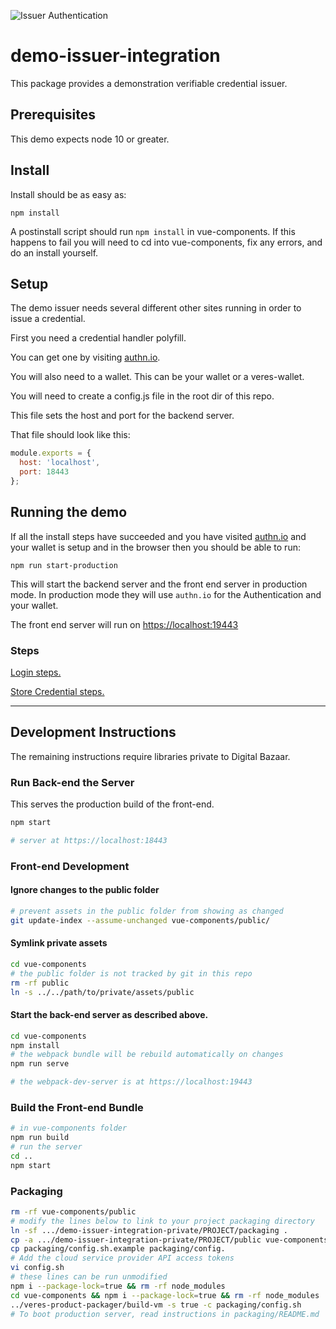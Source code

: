 ![Issuer Authentication](https://github.com/digitalbazaar/demo-issuer-integration/raw/add-public-files/images/auth-1.png)

# demo-issuer-integration

This package provides a demonstration verifiable credential issuer.

## Prerequisites
This demo expects node 10 or greater.

## Install
Install should be as easy as:
```
npm install
```

A postinstall script should run `npm install` in vue-components.
If this happens to fail you will need to cd into vue-components,
fix any errors, and do an install yourself.

## Setup

The demo issuer needs several different other sites running
in order to issue a credential.

First you need a credential handler polyfill.

You can get one by visiting [authn.io](https://authn.io/).

You will also need to a wallet. This can be your wallet or a veres-wallet.

You will need to create a config.js file in the root dir of this repo.

This file sets the host and port for the backend server.

That file should look like this:

```js
module.exports = {
  host: 'localhost',
  port: 18443
};
```

## Running the demo

If all the install steps have succeeded and you have visited
[authn.io](https://authn.io/) and your wallet is setup and in the browser
then you should be able to run:

```
npm run start-production
```

This will start the backend server and the front end server
in production mode. In production mode they will use `authn.io`
for the Authentication and your wallet.

The front end server will run on [https://localhost:19443](https://localhost:19443)

### Steps

[Login steps.](https://github.com/digitalbazaar/demo-issuer-integration/blob/add-public-files/LOGIN.md)

[Store Credential steps.](https://github.com/digitalbazaar/demo-issuer-integration/blob/add-public-files/STORE.md)

---

## Development Instructions
The remaining instructions require libraries private to Digital Bazaar.


### Run Back-end the Server

This serves the production build of the front-end.

```bash
npm start

# server at https://localhost:18443
```

### Front-end Development

#### Ignore changes to the public folder
```bash
# prevent assets in the public folder from showing as changed
git update-index --assume-unchanged vue-components/public/
```

#### Symlink private assets
```bash
cd vue-components
# the public folder is not tracked by git in this repo
rm -rf public
ln -s ../../path/to/private/assets/public
```

#### Start the back-end server as described above.

```bash
cd vue-components
npm install
# the webpack bundle will be rebuild automatically on changes
npm run serve

# the webpack-dev-server is at https://localhost:19443
```
### Build the Front-end Bundle
```bash
# in vue-components folder
npm run build
# run the server
cd ..
npm start
```

### Packaging
```bash
rm -rf vue-components/public
# modify the lines below to link to your project packaging directory
ln -sf .../demo-issuer-integration-private/PROJECT/packaging .
cp -a .../demo-issuer-integration-private/PROJECT/public vue-components/
cp packaging/config.sh.example packaging/config.
# Add the cloud service provider API access tokens
vi config.sh
# these lines can be run unmodified
npm i --package-lock=true && rm -rf node_modules
cd vue-components && npm i --package-lock=true && rm -rf node_modules
../veres-product-packager/build-vm -s true -c packaging/config.sh
# To boot production server, read instructions in packaging/README.md
```
